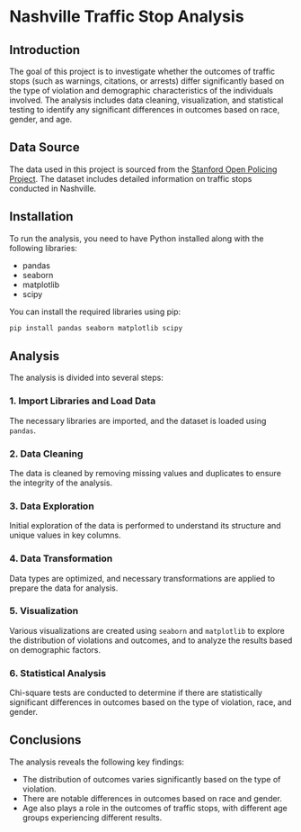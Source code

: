 # Nashville Traffic Stop Analysis

## Introduction

The goal of this project is to investigate whether the outcomes of traffic stops (such as warnings, citations, or arrests) differ significantly based on the type of violation and demographic characteristics of the individuals involved. The analysis includes data cleaning, visualization, and statistical testing to identify any significant differences in outcomes based on race, gender, and age.

## Data Source

The data used in this project is sourced from the [Stanford Open Policing Project](https://openpolicing.stanford.edu/data/#:~:text=TN-,Nashville,-R). The dataset includes detailed information on traffic stops conducted in Nashville.

## Installation

To run the analysis, you need to have Python installed along with the following libraries:

- pandas
- seaborn
- matplotlib
- scipy

You can install the required libraries using pip:

```bash
pip install pandas seaborn matplotlib scipy
```

## Analysis

The analysis is divided into several steps:

### 1. Import Libraries and Load Data

The necessary libraries are imported, and the dataset is loaded using `pandas`.

### 2. Data Cleaning

The data is cleaned by removing missing values and duplicates to ensure the integrity of the analysis.

### 3. Data Exploration

Initial exploration of the data is performed to understand its structure and unique values in key columns.

### 4. Data Transformation

Data types are optimized, and necessary transformations are applied to prepare the data for analysis.

### 5. Visualization

Various visualizations are created using `seaborn` and `matplotlib` to explore the distribution of violations and outcomes, and to analyze the results based on demographic factors.

### 6. Statistical Analysis

Chi-square tests are conducted to determine if there are statistically significant differences in outcomes based on the type of violation, race, and gender.

## Conclusions

The analysis reveals the following key findings:

- The distribution of outcomes varies significantly based on the type of violation.
- There are notable differences in outcomes based on race and gender.
- Age also plays a role in the outcomes of traffic stops, with different age groups experiencing different results.
